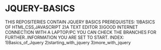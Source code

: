 # JQUERY-BASICS
THIS REPOSITERIES CONTAIN JQUERY BASICS
PREREQUISTES:
1)BASICS OF HTML,CSS,JAVASCRIPT
2)A TEXT EDITOR
3)GOOD INTERNET CONNECTION WITH A LAPTOP/PC
YOU CAN CHECK THE BRANCHES FOR FURTHER..INFORMATION
YOU ARE SET TO START.
INDEX:
1)Basics_of_Jquery
2)starting_with_jquery
3)more_with_jquery

